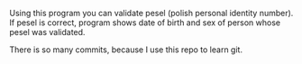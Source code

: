 Using this program you can validate pesel (polish personal identity number).
If pesel is correct, program shows date of birth and sex of person whose pesel was validated.

There is so many commits, because I use this repo to learn git.
